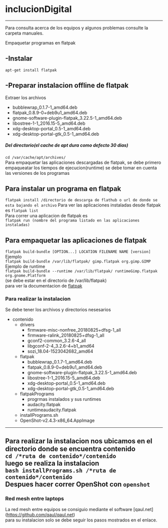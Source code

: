 # inclucionDigital
----------------------------  
Para consulta acerca de los equipos y algunos problemas consulte la carpeta manuales. 

Empaquetar programas en flatpak  
## -Instalar  
`apt-get install flatpak`  
## -Preparar instalacion offline de flatpak  
Extraer los archivos  
+  bubblewrap_0.1.7-1_amd64.deb
+  flatpak_0.8.9-0+deb9u1_amd64.deb
+  gnome-software-plugin-flatpak_3.22.5-1_amd64.deb
+  libostree-1-1_2016.15-5_amd64.deb
+  xdg-desktop-portal_0.5-1_amd64.deb
+  xdg-desktop-portal-gtk_0.5-1_amd64.deb  
##### Del directorio(el cache de apt dura como defecto 30 dias)  
`cd /var/cache/apt/archives/`  
Para empaquetar las aplicaciones descargadas de flatpak, se debe primero empaqueatar los tiempos de ejecucion(runtime) se debe tomar en cuenta las versiones de los programas  
## Para instalar un programa en flatpak
`flatpak install /directorio de descarga de flathub o url de donde se esta bajando el archivo`
Para ver las aplicaciones instaladas desde flatpak es 
`flatpak list`   
Para correr una aplicacion de flatpak es  
`flatpak run (nombre del programa listado en las aplicaciones instaladas)`
## Para empaquetar las aplicaciones de flatpak  
`flatpak build-bundle [OPTION...] LOCATION FILENAME NAME [version]`  
Ejemplo  
`flatpak build-bundle /var/lib/flatpak/ gimp.flatpak org.gimp.GIMP`
Ejemplo de runtime  
`flatpak build-bundle --runtime /var/lib/flatpak/ runtimeGimp.flatpak  org.gnome.Platform`  
(se debe estar en el directorio de /var/lib/flatpak)  
para ver la documentacion de [flatpak](http://docs.flatpak.org/en/latest/single-file-bundles.html)  
### Para realizar la instalacion  
Se debe tener los archivos y directorios nesesarios
* contenido 
	* drivers 
		* firmware-misc-nonfree_20180825+dfsg-1_all
		* firmware-ralink_20180825+dfsg-1_all
		* gconf2-common_3.2.6-4_all
		* libgconf-2-4_3.2.6-4+b1_amd64
		* sozi_18.04-1523042682_amd64
	* flatpak
		+  bubblewrap_0.1.7-1_amd64.deb
		+  flatpak_0.8.9-0+deb9u1_amd64.deb
		+  gnome-software-plugin-flatpak_3.22.5-1_amd64.deb
		+  libostree-1-1_2016.15-5_amd64.deb
		+  xdg-desktop-portal_0.5-1_amd64.deb
		+  xdg-desktop-portal-gtk_0.5-1_amd64.deb  
	* flatpakPrograms
		* progrmas instalados y sus runtimes 
		* audacity.flatpak
		* runtimeaudacity.flatpak
	* installPrograms.sh
	* OpenShot-v2.4.3-x86_64.AppImage  
---------------------------------------  
Para realizar la instalacion nos ubicamos en el directorio donde se encuentra contenido   
`cd /*ruta de contenido*/contenido`  
luego se realiza la instalacion   
`bash installPrograms.sh /*ruta de contenido*/contenido`  
Despues hacer correr OpenShot con `openshot`  
----------------------------------------  
### Red mesh entre laptops  
La red mesh entre equipos se consiguio mediante el software [qaul.net] (https://github.com/qaul/qaul.net)  
para su instalacion solo se debe seguir los pasos mostrados en el enlace.
